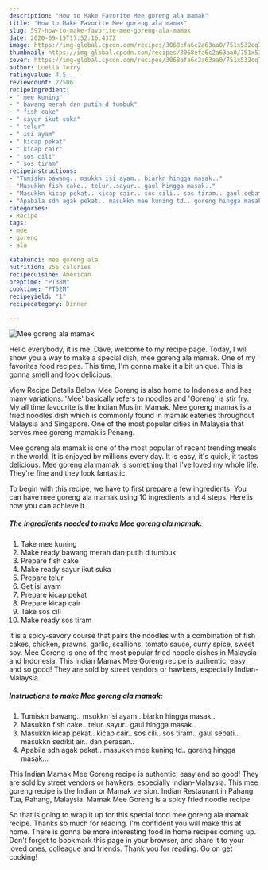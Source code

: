 ```yaml
---
description: "How to Make Favorite Mee goreng ala mamak"
title: "How to Make Favorite Mee goreng ala mamak"
slug: 597-how-to-make-favorite-mee-goreng-ala-mamak
date: 2020-09-15T17:52:16.437Z
image: https://img-global.cpcdn.com/recipes/3068efa6c2a63aa0/751x532cq70/mee-goreng-ala-mamak-resipi-foto-utama.jpg
thumbnail: https://img-global.cpcdn.com/recipes/3068efa6c2a63aa0/751x532cq70/mee-goreng-ala-mamak-resipi-foto-utama.jpg
cover: https://img-global.cpcdn.com/recipes/3068efa6c2a63aa0/751x532cq70/mee-goreng-ala-mamak-resipi-foto-utama.jpg
author: Luella Terry
ratingvalue: 4.5
reviewcount: 22506
recipeingredient:
- " mee kuning"
- " bawang merah dan putih d tumbuk"
- " fish cake"
- " sayur ikut suka"
- " telur"
- " isi ayam"
- " kicap pekat"
- " kicap cair"
- " sos cili"
- " sos tiram"
recipeinstructions:
- "Tumiskn bawang.. msukkn isi ayam.. biarkn hingga masak.."
- "Masukkn fish cake.. telur..sayur.. gaul hingga masak.."
- "Masukkn kicap pekat.. kicap cair.. sos cili.. sos tiram.. gaul sebati.. masukkn sedikit air.. dan perasan.."
- "Apabila sdh agak pekat.. masukkn mee kuning td.. goreng hingga masak..."
categories:
- Recipe
tags:
- mee
- goreng
- ala

katakunci: mee goreng ala 
nutrition: 256 calories
recipecuisine: American
preptime: "PT38M"
cooktime: "PT52M"
recipeyield: "1"
recipecategory: Dinner

---
```



![Mee goreng ala mamak](https://img-global.cpcdn.com/recipes/3068efa6c2a63aa0/751x532cq70/mee-goreng-ala-mamak-resipi-foto-utama.jpg)

Hello everybody, it is me, Dave, welcome to my recipe page. Today, I will show you a way to make a special dish, mee goreng ala mamak. One of my favorites food recipes. This time, I'm gonna make it a bit unique. This is gonna smell and look delicious.

View Recipe Details Below Mee Goreng is also home to Indonesia and has many variations. &#39;Mee&#39; basically refers to noodles and &#39;Goreng&#39; is stir fry. My all time favourite is the Indian Muslim Mamak. Mee goreng mamak is a fried noodles dish which is commonly found in mamak eateries throughout Malaysia and Singapore. One of the most popular cities in Malaysia that serves mee goreng mamak is Penang.

Mee goreng ala mamak is one of the most popular of recent trending meals in the world. It is enjoyed by millions every day. It is easy, it's quick, it tastes delicious. Mee goreng ala mamak is something that I've loved my whole life. They're fine and they look fantastic.


To begin with this recipe, we have to first prepare a few ingredients. You can have mee goreng ala mamak using 10 ingredients and 4 steps. Here is how you can achieve it.

<!--inarticleads1-->

##### The ingredients needed to make Mee goreng ala mamak:

1. Take  mee kuning
1. Make ready  bawang merah dan putih d tumbuk
1. Prepare  fish cake
1. Make ready  sayur ikut suka
1. Prepare  telur
1. Get  isi ayam
1. Prepare  kicap pekat
1. Prepare  kicap cair
1. Take  sos cili
1. Make ready  sos tiram


It is a spicy-savory course that pairs the noodles with a combination of fish cakes, chicken, prawns, garlic, scallions, tomato sauce, curry spice, sweet soy. Mee Goreng is one of the most popular fried noodle dishes in Malaysia and Indonesia. This Indian Mamak Mee Goreng recipe is authentic, easy and so good! They are sold by street vendors or hawkers, especially Indian-Malaysia. 

<!--inarticleads2-->

##### Instructions to make Mee goreng ala mamak:

1. Tumiskn bawang.. msukkn isi ayam.. biarkn hingga masak..
1. Masukkn fish cake.. telur..sayur.. gaul hingga masak..
1. Masukkn kicap pekat.. kicap cair.. sos cili.. sos tiram.. gaul sebati.. masukkn sedikit air.. dan perasan..
1. Apabila sdh agak pekat.. masukkn mee kuning td.. goreng hingga masak...


This Indian Mamak Mee Goreng recipe is authentic, easy and so good! They are sold by street vendors or hawkers, especially Indian-Malaysia. This mee goreng recipe is the Indian or Mamak version. Indian Restaurant in Pahang Tua, Pahang, Malaysia. Mamak Mee Goreng is a spicy fried noodle recipe. 

So that is going to wrap it up for this special food mee goreng ala mamak recipe. Thanks so much for reading. I'm confident you will make this at home. There is gonna be more interesting food in home recipes coming up. Don't forget to bookmark this page in your browser, and share it to your loved ones, colleague and friends. Thank you for reading. Go on get cooking!
